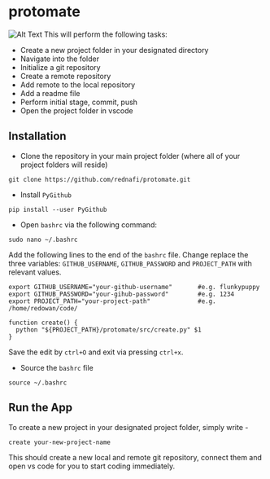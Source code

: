 # protomate

![Alt Text](https://imgur.com/EI4aY4G)
This will perform the following tasks:

* Create a new project folder in your designated directory 
* Navigate into the folder  
* Initialize a git repository
* Create a remote repository
* Add remote to the local repository 
* Add a readme file 
* Perform initial stage, commit, push 
* Open the project folder in vscode


## Installation

* Clone the repository in your main project folder (where all of your project folders will reside)

```
git clone https://github.com/rednafi/protomate.git
```

* Install ```PyGithub```

```
pip install --user PyGithub
```

* Open ```bashrc``` via the following command:

```
sudo nano ~/.bashrc
```
Add the following lines to the end of the ```bashrc``` file. Change replace the three variables: ```GITHUB_USERNAME```, ```GITHUB_PASSWORD``` and ```PROJECT_PATH``` with relevant values.

```
export GITHUB_USERNAME="your-github-username"       #e.g. flunkypuppy
export GITHUB_PASSWORD="your-gihub-password"        #e.g. 1234
export PROJECT_PATH="your-project-path"             #e.g. /home/redowan/code/

function create() {
  python "${PROJECT_PATH}/protomate/src/create.py" $1
}
```

Save the edit by ```ctrl+O``` and exit via pressing ```ctrl+x```.

* Source the ```bashrc``` file 

```
source ~/.bashrc
```

## Run the App

To create a new project in your designated project folder, simply write -

```
create your-new-project-name
```

This should create a new local and remote git repository, connect them and open vs code for you to start coding immediately.

